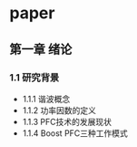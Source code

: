# paper
## 第一章 绪论
### 1.1 研究背景
- 1.1.1 谐波概念
- 1.1.2 功率因数的定义
- 1.1.3 PFC技术的发展现状
- 1.1.4 Boost PFC三种工作模式
